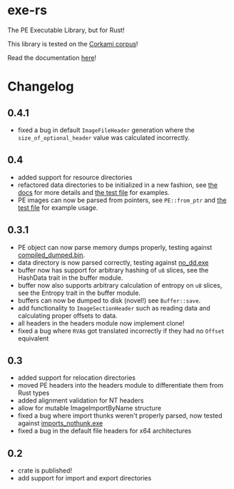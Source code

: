 # exe-rs
The PE Executable Library, but for Rust!

This library is tested on the [Corkami corpus](https://github.com/corkami/pocs/tree/master/PE)!

Read the documentation [here](https://docs.rs/exe/)!

# Changelog

## 0.4.1
* fixed a bug in default ```ImageFileHeader``` generation where the ```size_of_optional_header``` value was calculated incorrectly.

## 0.4
* added support for resource directories
* refactored data directories to be initialized in a new fashion, see [the docs](https://docs.rs/exe) for more details and [the test file](https://github.com/frank2/exe-rs/blob/main/src/tests.rs) for examples.
* PE images can now be parsed from pointers, see ```PE::from_ptr``` and [the test file](https://github.com/frank2/exe-rs/blob/main/src/tests.rs) for example usage.

## 0.3.1
* PE object can now parse memory dumps properly, testing against [compiled_dumped.bin](https://github.com/frank2/exe-rs/blob/main/test/compiled_dumped.bin).
* data directory is now parsed correctly, testing against [no_dd.exe](https://github.com/corkami/pocs/blob/master/PE/bin/no_dd.exe)
* buffer now has support for arbitrary hashing of ```u8``` slices, see the HashData trait in the buffer module.
* buffer now also supports arbitrary calculation of entropy on ```u8``` slices, see the Entropy trait in the buffer module.
* buffers can now be dumped to disk (novel!) see ```Buffer::save```.
* add functionality to ```ImageSectionHeader``` such as reading data and calculating proper offsets to data.
* all headers in the headers module now implement clone!
* fixed a bug where ```RVA```s got translated incorrectly if they had no ```Offset``` equivalent

## 0.3
* added support for relocation directories
* moved PE headers into the headers module to differentiate them from Rust types
* added alignment validation for NT headers
* allow for mutable ImageImportByName structure
* fixed a bug where import thunks weren't properly parsed, now tested against [imports_nothunk.exe](https://github.com/corkami/pocs/blob/master/PE/bin/imports_nothunk.exe)
* fixed a bug in the default file headers for x64 architectures

## 0.2
* crate is published!
* add support for import and export directories
